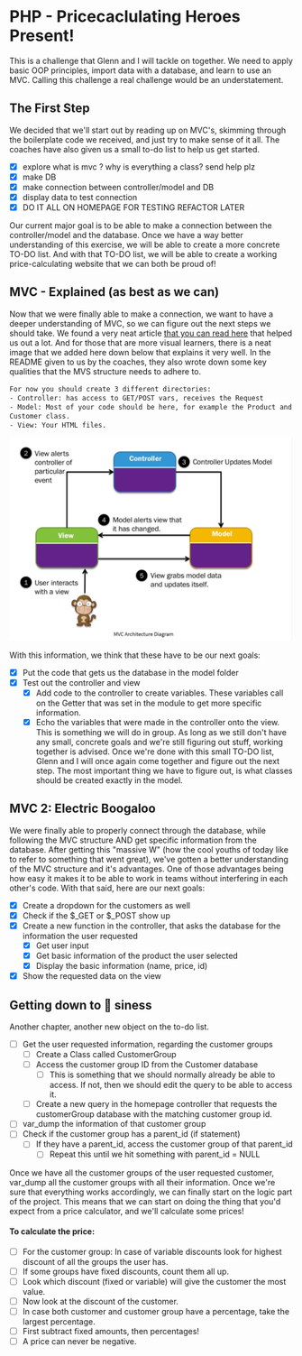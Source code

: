 # PHP - Pricecaclulating Heroes Present!
This is a challenge that Glenn and I will tackle on together.
We need to apply basic OOP principles, import data with a database, and learn to use an MVC.
Calling this challenge a real challenge would be an understatement.

## The First Step
We decided that we'll start out by reading up on MVC's, skimming through the boilerplate code we received, and just try to make sense of it all.
The coaches have also given us a small to-do list to help us get started.

- [x] explore what is mvc ? why is everything a class? send help plz
- [x] make DB
- [x] make connection between controller/model and DB
- [x] display data to test connection
- [x] DO IT ALL ON HOMEPAGE FOR TESTING REFACTOR LATER

Our current major goal is to be able to make a connection between the controller/model and the database.
Once we have a way better understanding of this exercise, we will be able to create a more concrete TO-DO list.
And with that TO-DO list, we will be able to create a working price-calculating website that we can both be proud of!

## MVC - Explained (as best as we can)
Now that we were finally able to make a connection, we want to have a deeper understanding of MVC, so we can figure out the next steps we should take.
We found a very neat article [that you can read here](https://www.guru99.com/mvc-tutorial.html) that helped us out a lot.
And for those that are more visual learners, there is a neat image that we added here down below that explains it very well.
In the README given to us by the coaches, they also wrote down some key qualities that the MVS structure needs to adhere to.
````
For now you should create 3 different directories:
- Controller: has access to GET/POST vars, receives the Request
- Model: Most of your code should be here, for example the Product and Customer class.
- View: Your HTML files.
````

![alt-text](resources/images/mvc-structure.PNG)

With this information, we think that these have to be our next goals:
- [x] Put the code that gets us the database in the model folder
- [x] Test out the controller and view
  - [x] Add code to the controller to create variables. These variables call on the Getter that was set in the module to get more specific information.
  - [x] Echo the variables that were made in the controller onto the view.
This is something we will do in group.
As long as we still don't have any small, concrete goals and we're still figuring out stuff, working together is advised.
Once we're done with this small TO-DO list, Glenn and I will once again come together and figure out the next step.
The most important thing we have to figure out, is what classes should be created exactly in the model.

## MVC 2: Electric Boogaloo
We were finally able to properly connect through the database, while following the MVC structure AND get specific information from the database.
After getting this "massive W" (how the cool youths of today like to refer to something that went great), we've gotten a better understanding of the MVC structure and it's advantages.
One of those advantages being how easy it makes it to be able to work in teams without interfering in each other's code.
With that said, here are our next goals:
- [x] Create a dropdown for the customers as well
- [x] Check if the $_GET or $_POST show up 
- [x] Create a new function in the controller, that asks the database for the information the user requested
  - [x] Get user input
  - [x] Get basic information of the product the user selected
  - [x] Display the basic information (name, price, id)
- [x] Show the requested data on the view

## Getting down to :bee: siness
Another chapter, another new object on the to-do list.
- [ ] Get the user requested information, regarding the customer groups
  - [ ] Create a Class called CustomerGroup
  - [ ] Access the customer group ID from the Customer database
    - [ ] This is something that we should normally already be able to access.
          If not, then we should edit the query to be able to access it.
  - [ ] Create a new query in the homepage controller that requests the customerGroup database with the matching customer group id.
- [ ] var_dump the information of that customer group
- [ ] Check if the customer group has a parent_id (if statement)
  - [ ] If they have a parent_id, access the customer group of that parent_id
    - [ ] Repeat this until we hit something with parent_id = NULL

Once we have all the customer groups of the user requested customer, var_dump all the customer groups with all their information.
Once we're sure that everything works accordingly, we can finally start on the logic part of the project.
This means that we can start on doing the thing that you'd expect from a price calculator, and we'll calculate some prices!

#### To calculate the price:
- [ ] For the customer group: In case of variable discounts look for highest discount of all the groups the user has.
- [ ] If some groups have fixed discounts, count them all up.
- [ ] Look which discount (fixed or variable) will give the customer the most value. 
- [ ] Now look at the discount of the customer.
- [ ] In case both customer and customer group have a percentage, take the largest percentage.
- [ ] First subtract fixed amounts, then percentages!
- [ ] A price can never be negative.